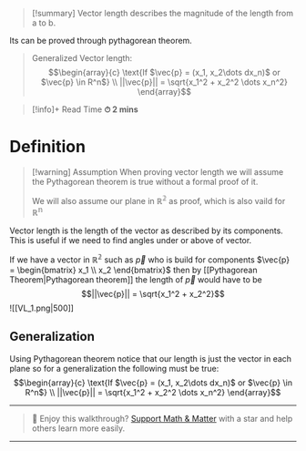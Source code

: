 
>[!summary]
Vector length describes the magnitude of the length from a to b.
>
Its can be proved through pythagorean theorem.
>
>Generalized Vector length:
>$$\begin{array}{c}
\text{If $\vec{p} = (x_1, x_2\dots dx_n)$ or $\vec{p} \in R^n$} \\ 
||\vec{p}|| = \sqrt{x_1^2 + x_2^2 \dots x_n^2}
\end{array}$$

>[!info]+ Read Time
**⏱ 2 mins**
# Definition
>[!warning] Assumption
When proving vector length we will assume the Pythagorean theorem is true without a formal proof of it.
>
>We will also assume our plane in $\mathbb{R^2}$ as proof, which is also vaild for $\mathbb{R^n}$

Vector length is the length of the vector as described by its components. This is useful if we need to find angles under or above of vector.

If we have a vector in $\mathbb{R^2}$ such as $\vec{p}$ who is build for components $\vec{p} = \begin{bmatrix} x_1 \\ x_2 \end{bmatrix}$ then by [[Pythagorean Theorem|Pythagorean theorem]] the length of $\vec{p}$ would have to be $$||\vec{p}|| = \sqrt{x_1^2 + x_2^2}$$
![[VL_1.png|500]]

## Generalization
Using Pythagorean theorem notice that our length is just the vector in each plane so for a generalization the following must be true:
$$\begin{array}{c}
\text{If $\vec{p} = (x_1, x_2\dots dx_n)$ or $\vec{p} \in R^n$} \\ 
||\vec{p}|| = \sqrt{x_1^2 + x_2^2 \dots x_n^2}
\end{array}$$

---

> 🧠 Enjoy this walkthrough? [Support Math & Matter](https://github.com/rajeevphysics/Obsidan-MathMatter) with a star and help others learn more easily.

---
